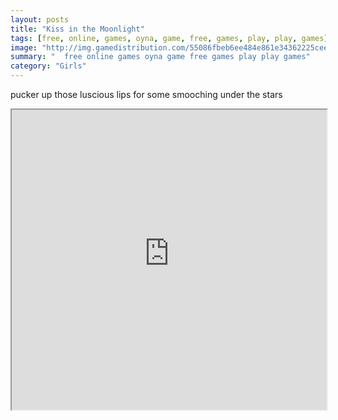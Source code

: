 ```yaml
---
layout: posts
title: "Kiss in the Moonlight"
tags: [free, online, games, oyna, game, free, games, play, play, games]
image: "http://img.gamedistribution.com/55086fbeb6ee484e861e34362225ceed.jpg"
summary: "  free online games oyna game free games play play games"
category: "Girls"
---
```


pucker up those luscious lips for some smooching under the stars

<iframe width="100%" height="480px;" src="http://flash.gamedistribution.com?game=55086fbeb6ee484e861e34362225ceed"></iframe>
